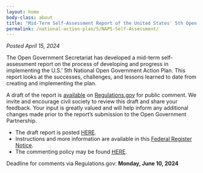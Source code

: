 ```yaml
---
layout: home
body-class: about
title: "Mid-Term Self-Assessment Report of the United States' 5th Open Government National Action Plan"
permalink: /national-action-plan/5/NAP5-Self-Assessment/
---
```


_Posted April 15, 2024_

The Open Government Secretariat has developed a mid-term self-assessment report on the process of developing and progress in implementing the U.S.’ 5th National Open Government Action Plan. This report looks at the successes, challenges, and lessons learned to date from creating and implementing the plan. 

A draft of the report is [available](https://www.regulations.gov/document/GSA_FRDOC_0001-2141) on [Regulations.gov](http://Regulations.gov) for public comment. We invite and encourage civil society to review this draft and share your feedback. Your input is greatly valued and will help inform any additional changes made prior to the report’s submission to the Open Government Partnership.

* The draft report is posted [HERE](https://www.regulations.gov/document/GSA-GSA-2024-0002-0014).
* Instructions and more information are available in this [Federal Register Notice](https://www.federalregister.gov/public-inspection/2024-07900/request-for-comments-mid-term-self-assessment-report-of-the-united-states-5th-open-government).
* The commenting policy may be found [HERE](https://www.regulations.gov/document/GSA-GSA-2024-0002-0015). 

Deadline for comments via Regulations.gov: **Monday, June 10, 2024**
